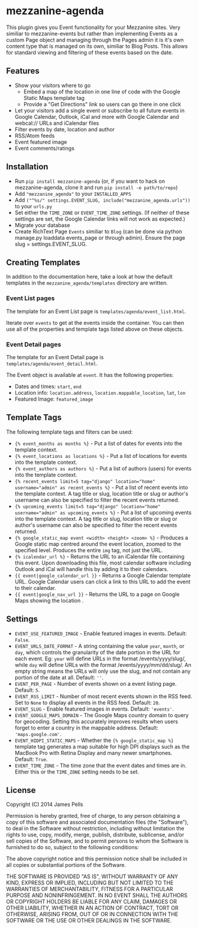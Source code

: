 # mezzanine-agenda

This plugin gives you Event functionality for your Mezzanine sites. Very similiar to mezzanine-events but rather than implementing Events as a custom Page object and managing through the Pages admin it is it's own content type that is managed on its own, similiar to Blog Posts. This allows for standard viewing and filtering of these events based on the date.

## Features

* Show your visitors where to go
	* Embed a map of the location in one line of code with the Google Static Maps template tag
	* Provide a "Get Directions" link so users can go there in one click
* Let your visitors add a single event or subscribe to all future events in Google Calendar, Outlook, iCal and more with Google Calendar and webcal:// URLs and iCalendar files
* Filter events by date, location and author
* RSS/Atom feeds
* Event featured image
* Event comments/ratings

## Installation

* Run `pip install mezzanine-agenda` (or, if you want to hack on mezzanine-agenda, clone it and run `pip install -e path/to/repo`)
* Add `"mezzanine_agenda"` to your `INSTALLED_APPS`
* Add `("^%s/" settings.EVENT_SLUG, include("mezzanine_agenda.urls"))` to your `urls.py`
* Set either the `TIME_ZONE` or `EVENT_TIME_ZONE` settings. (If neither of these settings are set, the Google Calendar links will not work as expected.)
* Migrate your database
* Create RichText Page `Events` similiar to `Blog` (can be done via python manage.py loaddata events_page or through admin). Ensure the page slug = settings.EVENT_SLUG.

## Creating Templates

In addition to the documentation here, take a look at how the default templates in the `mezzanine_agenda/templates` directory are written.

### Event List pages

The template for an Event List page is `templates/agenda/event_list.html`.

Iterate over `events` to get at the events inside the container. You can then use all of the properties and template tags listed above on these objects.

### Event Detail pages

The template for an Event Detail page is `templates/agenda/event_detail.html`.

The Event object is available at `event`. It has the following properties:

* Dates and times: `start`, `end`
* Location info: `location.address`, `location.mappable_location`, `lat`, `lon`
* Featured Image: `featured_image`

## Template Tags

The following template tags and filters can be used:
- `{% event_months as months %}` - Put a list of dates for events into the template context.
- `{% event_locations as locations %}` - Put a list of locations for events into the template context.
- `{% event_authors as authors %}` - Put a list of authors (users) for events into the template context.
- `{% recent_events limit=5 tag="django" location="home" username="admin" as recent_events %}` - Put a list of recent events into the template context. A tag title or slug, location title or slug or author's username can also be specified to filter the recent events returned.
- `{% upcoming_events limit=5 tag="django" location="home" username="admin" as upcoming_events %}` - Put a list of upcoming events into the template context. A tag title or slug, location title or slug or author's username can also be specified to filter the recent events returned.
- `{% google_static_map event <width> <height> <zoom> %}` - Produces a Google static map centred around the event location, zoomed to the specified level. Produces the entire `img` tag, not just the URL.
- `{% icalendar_url %}` - Returns the URL to an iCalendar file containing this event. Upon downloading this file, most calendar software including Outlook and iCal will handle this by adding it to their calendars.
- `{{ event|google_calendar_url }}` - Returns a Google Calendar template URL. Google Calendar users can click a link to this URL to add the event to their calendar.
- `{{ event|google_nav_url }}` - Returns the URL to a page on Google Maps showing the location .

## Settings

* `EVENT_USE_FEATURED_IMAGE` - Enable featured images in events. Default: `False`.
* `EVENT_URLS_DATE_FORMAT` - A string containing the value ``year``, ``month``, or ``day``, which controls the granularity of the date portion in the URL for each event. Eg: ``year`` will define URLs in the format /events/yyyy/slug/, while ``day`` will define URLs with the format /events/yyyy/mm/dd/slug/. An empty string means the URLs will only use the slug, and not contain any portion of the date at all. Default: `''`.
* `EVENT_PER_PAGE` - Number of events shown on a event listing page. Default: `5`.
* `EVENT_RSS_LIMIT` - Number of most recent events shown in the RSS feed. Set to ``None`` to display all events in the RSS feed. Default: `20`.
* `EVENT_SLUG` - Enable featured images in events. Default: `'events'`.
* `EVENT_GOOGLE_MAPS_DOMAIN` - The Google Maps country domain to query for geocoding. Setting this accurately improves results when users forget to enter a country in the mappable address. Default: `'maps.google.com'`.
* `EVENT_HIDPI_STATIC_MAPS` - Whether the `{% google_static_map %}` template tag generates a map suitable for high DPI displays such as the MacBook Pro with Retina Display and many newer smartphones. Default: `True`.
* `EVENT_TIME_ZONE` - The time zone that the event dates and times are in. Either this or the `TIME_ZONE` setting needs to be set.

## License

Copyright (C) 2014 James Pells

Permission is hereby granted, free of charge, to any person obtaining a copy of this software and associated documentation files (the "Software"), to deal in the Software without restriction, including without limitation the rights to use, copy, modify, merge, publish, distribute, sublicense, and/or sell copies of the Software, and to permit persons to whom the Software is furnished to do so, subject to the following conditions:

The above copyright notice and this permission notice shall be included in all copies or substantial portions of the Software.

THE SOFTWARE IS PROVIDED "AS IS", WITHOUT WARRANTY OF ANY KIND, EXPRESS OR IMPLIED, INCLUDING BUT NOT LIMITED TO THE WARRANTIES OF MERCHANTABILITY, FITNESS FOR A PARTICULAR PURPOSE AND NONINFRINGEMENT. IN NO EVENT SHALL THE AUTHORS OR COPYRIGHT HOLDERS BE LIABLE FOR ANY CLAIM, DAMAGES OR OTHER LIABILITY, WHETHER IN AN ACTION OF CONTRACT, TORT OR OTHERWISE, ARISING FROM, OUT OF OR IN CONNECTION WITH THE SOFTWARE OR THE USE OR OTHER DEALINGS IN THE SOFTWARE.
